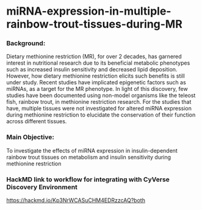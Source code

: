 # miRNA-expression-in-multiple-rainbow-trout-tissues-during-MR

### Background: 
Dietary methionine restriction (MR), for over 2 decades, has garnered interest in nutritional research due to its beneficial metabolic phenotypes such as increased insulin sensitivity and decreased lipid deposition. However, how dietary methionine restriction elicits such benefits is still under study. Recent studies have implicated epigenetic factors such as miRNAs, as a target for the MR phenotype. In light of this discovery, few studies have been documented using non-model organisms like the teleost fish, rainbow trout, in methionine restriction research. For the studies that have, multiple tissues were not investigated for altered miRNA expression during methionine restriction to elucidate the conservation of their function across different tissues. 

### Main Objective:
To investigate the effects of miRNA expression in insulin-dependent rainbow trout tissues on metabolism and insulin sensitivity during methionine restriction

### HackMD link to workflow for integrating with CyVerse Discovery Environment
https://hackmd.io/Kp3NrWCASuCHM4EDRzzcAQ?both

